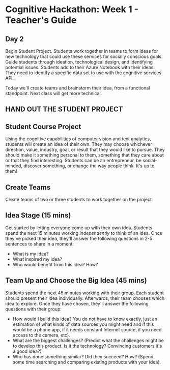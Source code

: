 # Cognitive Hackathon: Week 1 - Teacher's Guide
## Day 2

Begin Student Project. Students work together in teams to form ideas for new technology that could use these services for socially conscious goals. Guide students through ideation, technological design, and identifying potential issues. Students add to their Azure Notebook with their ideas. They need to identify a specific data set to use with the cognitive services API.

Today we'll create teams and brainstorm their idea, from a functional standpoint. Next class will get more technical.

## HAND OUT THE STUDENT PROJECT

## Student Course Project 
Using the cognitive capabilities of computer vision and text analytics, students will create an idea of their own. They may choose whichever direction, value, industry, goal, or result that they would like to pursue. They should make it something personal to them, something that they care about or that they find interesting. Students can be an entrepreneur, be social-minded, discover something, or change the way people think. It's up to them!

## Create Teams

Create teams of two or three students to work together on the project.

## Idea Stage (15 mins)

Get started by letting everyone come up with their own idea. Students spend the next 15 minutes working *independently* to think of an idea. Once they've picked their idea, they'll answer the following questions in 2-5 sentences to share in a moment:
* What is my idea? 
* What inspired my idea?
* Who would benefit from this idea? How?

## Team Up and Choose the Big Idea (45 mins)

Students spend the next 45 minutes working with their group. Each student should present their idea individually. Afterwards, their team chooses which idea to  explore. Once they have chosen, they'll answer the following questions with their group:
* How would I build this idea? You do not have to know exactly, just an estimation of what kinds of data sources you might need and if this would be a phone app, if it needs constant Internet source, if you need access to the camera, etc).
* What are the biggest challenges? (Predict what the challenges might be to develop this product. Is it the technology? Convincing customers it's a good idea?)
* Who has done something similar? Did they succeed? How? (Spend some time searching and comparing existing products with your idea).
